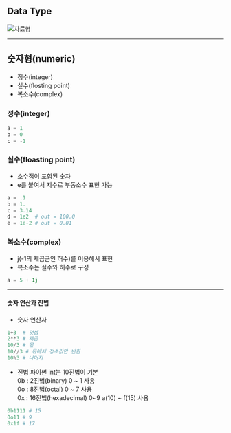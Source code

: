 ## Data Type
![자료형](https://076923.github.io/assets/images/Python/ch3/2.png)

---
## 숫자형(numeric)
- 정수(integer)
- 실수(flosting point)
- 복소수(complex)

### 정수(integer)
```python
a = 1
b = 0
c = -1
```
### 실수(floasting point)
- 소수점이 포함된 숫자
- e를 붙여서 지수로 부동소수 표현 가능
```python
a = .1
b = 1.
c = 3.14
d = 1e2  # out = 100.0
e = 1e-2 # out = 0.01
```
### 복소수(complex)
- j(-1의 제곱근인 허수)를 이용해서 표현
- 복소수는 실수와 허수로 구성
```python
a = 5 + 1j
```
---
#### 숫자 연산과 진법
- 숫자 연산자
```python
1+3  # 덧셈
2**3 # 제곱
10/3 # 몫
10//3 # 몫에서 정수값만 반환
10%3 # 나머지
```
- 진법
파이썬 int는 10진법이 기본  
0b : 2진법(binary) 0 ~ 1 사용  
0o : 8진법(octal) 0 ~ 7 사용  
0x : 16진법(hexadecimal) 0~9 a(10) ~ f(15) 사용  
```python
0b1111 # 15
0o11 # 9
0x1f # 17
```
